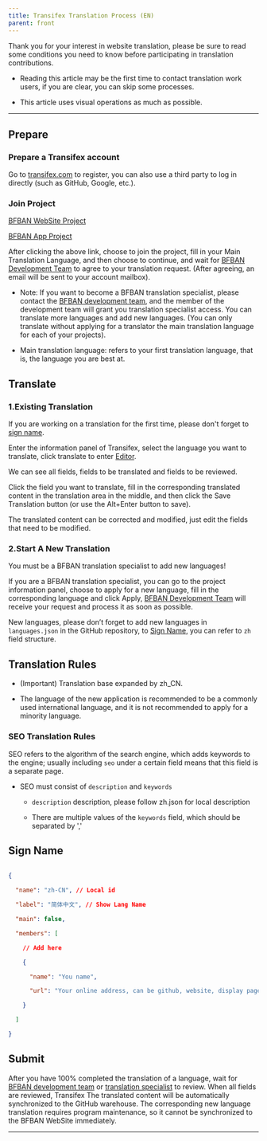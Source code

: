 ```yaml
---
title: Transifex Translation Process (EN)
parent: front
---
```



Thank you for your interest in website translation, please be sure to read some conditions you need to know before participating in translation contributions.


* Reading this article may be the first time to contact translation work users, if you are clear, you can skip some processes.

* This article uses visual operations as much as possible.

----


## Prepare


### Prepare a Transifex account

Go to [transifex.com](https://transifex.com) to register, you can also use a third party to log in directly (such as GitHub, Google, etc.).


### Join Project


[BFBAN WebSite Project](https://app.transifex.com/bfban/bfban-website)


[BFBAN App Project](https://explore.transifex.com/bfban/bfban-app-mobile/)


After clicking the above link, choose to join the project, fill in your Main Translation Language, and then choose to continue, and wait for [BFBAN Development Team] to agree to your translation request. (After agreeing, an email will be sent to your account mailbox).


 - Note: If you want to become a BFBAN translation specialist, please contact the [BFBAN development team], and the member of the development team will grant you translation specialist access. You can translate more languages and add new languages. (You can only translate without applying for a translator the main translation language for each of your projects).

              
 - Main translation language: refers to your first translation language, that is, the language you are best at.



## Translate


### 1.Existing Translation


If you are working on a translation for the first time, please don't forget to [sign name].


Enter the information panel of Transifex, select the language you want to translate, click translate to enter [Editor](https://app.transifex.com/bfban/editor/).

              
We can see all fields, fields to be translated and fields to be reviewed.

              
Click the field you want to translate, fill in the corresponding translated content in the translation area in the middle, and then click the Save Translation button (or use the Alt+Enter button to save).

              
The translated content can be corrected and modified, just edit the fields that need to be modified.


### 2.Start A New Translation


You must be a BFBAN translation specialist to add new languages!


If you are a BFBAN translation specialist, you can go to the project information panel, choose to apply for a new language, fill in the corresponding language and click Apply, [BFBAN Development Team] will receive your request and process it as soon as possible.

              
New languages, please don’t forget to add new languages in `languages.json` in the GitHub repository, to [Sign Name], you can refer to `zh` field structure.


## Translation Rules


- (Important) Translation base expanded by zh_CN.

- The language of the new application is recommended to be a commonly used international language, and it is not recommended to apply for a minority language.


### SEO Translation Rules


SEO refers to the algorithm of the search engine, which adds keywords to the engine; usually including `seo` under a certain field means that this field is a separate page.


- SEO must consist of `description` and `keywords`

   - `description` description, please follow zh.json for local description

   - There are multiple values of the `keywords` field, which should be separated by ','


## Sign Name


```json

{

  "name": "zh-CN", // Local id

  "label": "简体中文", // Show Lang Name

  "main": false,

  "members": [

    // Add here

    {

      "name": "You name",

      "url": "Your online address, can be github, website, display page"

    }

  ]

}

```


## Submit


After you have 100% completed the translation of a language, wait for [BFBAN development team] or [translation specialist](https://app.transifex.com/bfban/teams/) to review. When all fields are reviewed, Transifex The translated content will be automatically synchronized to the GitHub warehouse. The corresponding new language translation requires program maintenance, so it cannot be synchronized to the BFBAN WebSite immediately.


----


[BFBAN development team]:()

[Sign Name]:前往[/front/public/config/languages.json](languages.json)中找到对应语言下添加`members`内容

[GithubDesktop]:https://docs.github.com/zh/get-started/using-github/github-desktop
